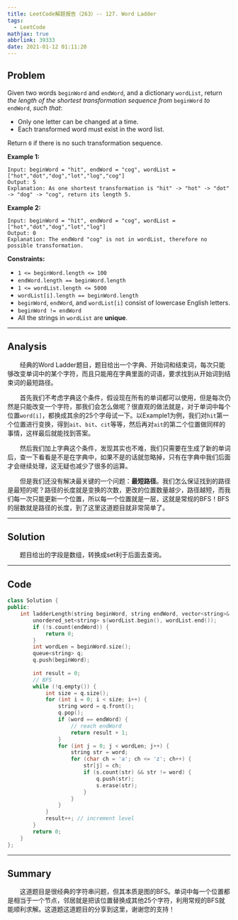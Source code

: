 ```yaml
---
title: LeetCode解题报告（263）-- 127. Word Ladder
tags:
  - LeetCode
mathjax: true
abbrlink: 39333
date: 2021-01-12 01:11:20
---
```


## Problem

Given two words `beginWord` and `endWord`, and a dictionary `wordList`, return *the length of the shortest transformation sequence from* `beginWord` *to* `endWord`, *such that*:

- Only one letter can be changed at a time.
- Each transformed word must exist in the word list.

Return `0` if there is no such transformation sequence.

<!-- more -->

**Example 1:**

```
Input: beginWord = "hit", endWord = "cog", wordList = ["hot","dot","dog","lot","log","cog"]
Output: 5
Explanation: As one shortest transformation is "hit" -> "hot" -> "dot" -> "dog" -> "cog", return its length 5.
```

**Example 2:**

```
Input: beginWord = "hit", endWord = "cog", wordList = ["hot","dot","dog","lot","log"]
Output: 0
Explanation: The endWord "cog" is not in wordList, therefore no possible transformation.
```

**Constraints:**

- `1 <= beginWord.length <= 100`
- `endWord.length == beginWord.length`
- `1 <= wordList.length <= 5000`
- `wordList[i].length == beginWord.length`
- `beginWord`, `endWord`, and `wordList[i]` consist of lowercase English letters.
- `beginWord != endWord`
- All the strings in `wordList` are **unique**.

------

## Analysis

&emsp;&emsp;经典的Word Ladder题目，题目给出一个字典、开始词和结束词，每次只能够改变单词中的某个字符，而且只能用在字典里面的词语，要求找到从开始词到结束词的最短路径。

&emsp;&emsp;首先我们不考虑字典这个条件，假设现在所有的单词都可以使用，但是每次仍然是只能改变一个字符，那我们会怎么做呢？很直观的做法就是，对于单词中每个位置`word[i]`，都换成其余的25个字母试一下。以Example1为例，我们对`hit`第一个位置进行变换，得到`ait`、`bit`、`cit`等等，然后再对`ait`的第二个位置做同样的事情，这样最后就能找到答案。

&emsp;&emsp;然后我们加上字典这个条件，发现其实也不难，我们只需要在生成了新的单词后，查一下看看是不是在字典中，如果不是的话就忽略掉，只有在字典中我们后面才会继续处理，这无疑也减少了很多的运算。

&emsp;&emsp;但是我们还没有解决最关键的一个问题：**最短路径**。我们怎么保证找到的路径是最短的呢？路径的长度就是变换的次数，更改的位置数量越少，路径越短，而我们每一次只能更新一个位置，所以每一个位置就是一层，这就是常规的BFS！BFS的层数就是路径的长度，到了这里这道题目就非常简单了。

------

## Solution

&emsp;&emsp;题目给出的字段是数组，转换成set利于后面去查询。

------

## Code

```c++
class Solution {
public:
    int ladderLength(string beginWord, string endWord, vector<string>& wordList) {
        unordered_set<string> s(wordList.begin(), wordList.end());
        if (!s.count(endWord)) {
            return 0;
        }
        int wordLen = beginWord.size();
        queue<string> q;
        q.push(beginWord);
        
        int result = 0;
        // BFS
        while (!q.empty()) {
            int size = q.size();
            for (int i = 0; i < size; i++) {
                string word = q.front();
                q.pop();
                if (word == endWord) {
                    // reach endWord
                    return result + 1;
                }
                for (int j = 0; j < wordLen; j++) {
                    string str = word;
                    for (char ch = 'a'; ch <= 'z'; ch++) {
                        str[j] = ch;
                        if (s.count(str) && str != word) {
                            q.push(str);
                            s.erase(str);
                        }
                    }
                }
            }
            result++; // increment level
        }
        return 0;
    }
};
```

------

## Summary

&emsp;&emsp;这道题目是很经典的字符串问题，但其本质是图的BFS。单词中每一个位置都是相当于一个节点，邻居就是把该位置替换成其他25个字符，利用常规的BFS就能顺利求解。这道题这道题目的分享到这里，谢谢您的支持！
